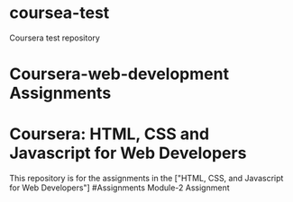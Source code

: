 # coursea-test
Coursera test repository
# Coursera-web-development Assignments
# Coursera: HTML, CSS and Javascript for Web Developers

This repository is for the assignments in the ["HTML, CSS, and Javascript for Web Developers"]
#Assignments
Module-2 Assignment
